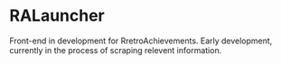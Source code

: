 # RALauncher
Front-end in development for RretroAchievements.
Early development, currently in the process of scraping relevent information.
